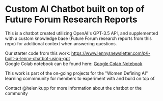 # Custom AI Chatbot built on top of Future Forum Research Reports
This is a chatbot created utilizing OpenAI's GPT-3.5 API, and supplemented with a custom knowledge base (Future Forum research reports from this repo) for additional context when answering questions.

Our starter code from this work: https://www.lennysnewsletter.com/p/i-built-a-lenny-chatbot-using-gpt <br>
Google Colab notebook can be found here: [Google Colab Notebook](https://colab.research.google.com/drive/10Yu3FUlhMZrB60KvWO-J3zr7ApV6p6h1?usp=sharing) <br>

This work is part of the on-going projects for the "Women Defining AI" learning commmunity for members to experiment with and build on top of. <br>

Contact @helenlkupp for more information about the chatbot or the community
